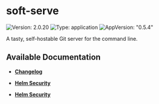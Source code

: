 # soft-serve

![Version: 2.0.20](https://img.shields.io/badge/Version-2.0.20-informational?style=flat-square) ![Type: application](https://img.shields.io/badge/Type-application-informational?style=flat-square) ![AppVersion: "0.5.4"](https://img.shields.io/badge/AppVersion-"0.5.4"-informational?style=flat-square)

A tasty, self-hostable Git server for the command line.

## Available Documentation

- [**Changelog**](CHANGELOG)

- [**Helm Security**](container-security)

- [**Helm Security**](helm-security)

